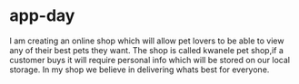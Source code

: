# app-day
I am creating an online shop which will allow pet lovers to be able to view any of their best pets they want.
The shop is called kwanele pet shop,if a customer buys it will require personal info which will be stored on our local storage.
In my shop we believe in delivering whats best for everyone.